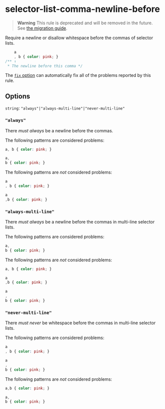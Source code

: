 # selector-list-comma-newline-before

> **Warning** This rule is deprecated and will be removed in the future. See [the migration guide](https://github.com/stylelint/stylelint/tree/15.9.0/docs/migration-guide/to-15.md).

Require a newline or disallow whitespace before the commas of selector lists.

<!-- prettier-ignore -->
```css
    a
    , b { color: pink; }
/** ↑
 * The newline before this comma */
```

The [`fix` option](https://github.com/stylelint/stylelint/tree/15.9.0/docs/user-guide/options.md#fix) can automatically fix all of the problems reported by this rule.

## Options

`string`: `"always"|"always-multi-line"|"never-multi-line"`

### `"always"`

There _must always_ be a newline before the commas.

The following patterns are considered problems:

<!-- prettier-ignore -->
```css
a, b { color: pink; }
```

<!-- prettier-ignore -->
```css
a,
b { color: pink; }
```

The following patterns are _not_ considered problems:

<!-- prettier-ignore -->
```css
a
, b { color: pink; }
```

<!-- prettier-ignore -->
```css
a
,b { color: pink; }
```

### `"always-multi-line"`

There _must always_ be a newline before the commas in multi-line selector lists.

The following patterns are considered problems:

<!-- prettier-ignore -->
```css
a,
b { color: pink; }
```

The following patterns are _not_ considered problems:

<!-- prettier-ignore -->
```css
a, b { color: pink; }
```

<!-- prettier-ignore -->
```css
a
,b { color: pink; }
```

<!-- prettier-ignore -->
```css
a
,
b { color: pink; }
```

### `"never-multi-line"`

There _must never_ be whitespace before the commas in multi-line selector lists.

The following patterns are considered problems:

<!-- prettier-ignore -->
```css
a
, b { color: pink; }
```

<!-- prettier-ignore -->
```css
a
,
b { color: pink; }
```

The following patterns are _not_ considered problems:

<!-- prettier-ignore -->
```css
a,b { color: pink; }
```

<!-- prettier-ignore -->
```css
a,
b { color: pink; }
```
